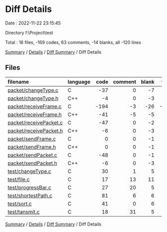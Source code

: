 # Diff Details

Date : 2022-11-22 23:15:45

Directory f:\\Project\\test

Total : 16 files,  -169 codes, 63 comments, -14 blanks, all -120 lines

[Summary](results.md) / [Details](details.md) / [Diff Summary](diff.md) / Diff Details

## Files
| filename | language | code | comment | blank | total |
| :--- | :--- | ---: | ---: | ---: | ---: |
| [packet/changeType.c](/packet/changeType.c) | C | -37 | 0 | -7 | -44 |
| [packet/changeType.h](/packet/changeType.h) | C++ | -4 | 0 | -3 | -7 |
| [packet/receiveFrame.c](/packet/receiveFrame.c) | C | -194 | -3 | -26 | -223 |
| [packet/receiveFrame.h](/packet/receiveFrame.h) | C++ | -41 | -5 | -5 | -51 |
| [packet/receivePacket.c](/packet/receivePacket.c) | C | -47 | 0 | -2 | -49 |
| [packet/receivePacket.h](/packet/receivePacket.h) | C++ | -6 | 0 | -3 | -9 |
| [packet/sendFrame.c](/packet/sendFrame.c) | C | 0 | 0 | -1 | -1 |
| [packet/sendFrame.h](/packet/sendFrame.h) | C++ | 0 | 0 | -1 | -1 |
| [packet/sendPacket.c](/packet/sendPacket.c) | C | -48 | 0 | -1 | -49 |
| [packet/sendPacket.h](/packet/sendPacket.h) | C++ | -6 | 0 | -3 | -9 |
| [test/changeType.c](/test/changeType.c) | C | 30 | 1 | 5 | 36 |
| [test/file.c](/test/file.c) | C | 17 | 13 | 11 | 41 |
| [test/progressBar.c](/test/progressBar.c) | C | 27 | 20 | 5 | 52 |
| [test/shortestPath.c](/test/shortestPath.c) | C | 81 | 6 | 6 | 93 |
| [test/sort.c](/test/sort.c) | C | 41 | 0 | 6 | 47 |
| [test/tansmit.c](/test/tansmit.c) | C | 18 | 31 | 5 | 54 |

[Summary](results.md) / [Details](details.md) / [Diff Summary](diff.md) / Diff Details
